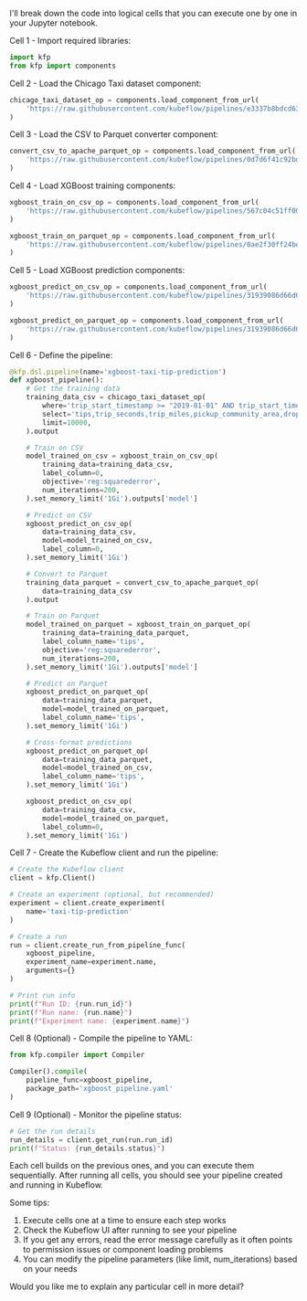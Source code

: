 I'll break down the code into logical cells that you can execute one by one in your Jupyter notebook.

Cell 1 - Import required libraries:
```python
import kfp
from kfp import components
```

Cell 2 - Load the Chicago Taxi dataset component:
```python
chicago_taxi_dataset_op = components.load_component_from_url(
    'https://raw.githubusercontent.com/kubeflow/pipelines/e3337b8bdcd63636934954e592d4b32c95b49129/components/datasets/Chicago%20Taxi/component.yaml'
)
```

Cell 3 - Load the CSV to Parquet converter component:
```python
convert_csv_to_apache_parquet_op = components.load_component_from_url(
    'https://raw.githubusercontent.com/kubeflow/pipelines/0d7d6f41c92bdc05c2825232afe2b47e5cb6c4b3/components/_converters/ApacheParquet/from_CSV/component.yaml'
)
```

Cell 4 - Load XGBoost training components:
```python
xgboost_train_on_csv_op = components.load_component_from_url(
    'https://raw.githubusercontent.com/kubeflow/pipelines/567c04c51ff00a1ee525b3458425b17adbe3df61/components/XGBoost/Train/component.yaml'
)

xgboost_train_on_parquet_op = components.load_component_from_url(
    'https://raw.githubusercontent.com/kubeflow/pipelines/0ae2f30ff24beeef1c64cc7c434f1f652c065192/components/XGBoost/Train/from_ApacheParquet/component.yaml'
)
```

Cell 5 - Load XGBoost prediction components:
```python
xgboost_predict_on_csv_op = components.load_component_from_url(
    'https://raw.githubusercontent.com/kubeflow/pipelines/31939086d66d633732f75300ce69eb60e9fb0269/components/XGBoost/Predict/component.yaml'
)

xgboost_predict_on_parquet_op = components.load_component_from_url(
    'https://raw.githubusercontent.com/kubeflow/pipelines/31939086d66d633732f75300ce69eb60e9fb0269/components/XGBoost/Predict/from_ApacheParquet/component.yaml'
)
```

Cell 6 - Define the pipeline:
```python
@kfp.dsl.pipeline(name='xgboost-taxi-tip-prediction')
def xgboost_pipeline():
    # Get the training data
    training_data_csv = chicago_taxi_dataset_op(
        where='trip_start_timestamp >= "2019-01-01" AND trip_start_timestamp < "2019-02-01"',
        select='tips,trip_seconds,trip_miles,pickup_community_area,dropoff_community_area,fare,tolls,extras,trip_total',
        limit=10000,
    ).output

    # Train on CSV
    model_trained_on_csv = xgboost_train_on_csv_op(
        training_data=training_data_csv,
        label_column=0,
        objective='reg:squarederror',
        num_iterations=200,
    ).set_memory_limit('1Gi').outputs['model']

    # Predict on CSV
    xgboost_predict_on_csv_op(
        data=training_data_csv,
        model=model_trained_on_csv,
        label_column=0,
    ).set_memory_limit('1Gi')

    # Convert to Parquet
    training_data_parquet = convert_csv_to_apache_parquet_op(
        data=training_data_csv
    ).output

    # Train on Parquet
    model_trained_on_parquet = xgboost_train_on_parquet_op(
        training_data=training_data_parquet,
        label_column_name='tips',
        objective='reg:squarederror',
        num_iterations=200,
    ).set_memory_limit('1Gi').outputs['model']

    # Predict on Parquet
    xgboost_predict_on_parquet_op(
        data=training_data_parquet,
        model=model_trained_on_parquet,
        label_column_name='tips',
    ).set_memory_limit('1Gi')

    # Cross-format predictions
    xgboost_predict_on_parquet_op(
        data=training_data_parquet,
        model=model_trained_on_csv,
        label_column_name='tips',
    ).set_memory_limit('1Gi')

    xgboost_predict_on_csv_op(
        data=training_data_csv,
        model=model_trained_on_parquet,
        label_column=0,
    ).set_memory_limit('1Gi')
```

Cell 7 - Create the Kubeflow client and run the pipeline:
```python
# Create the Kubeflow client
client = kfp.Client()

# Create an experiment (optional, but recommended)
experiment = client.create_experiment(
    name='taxi-tip-prediction'
)

# Create a run
run = client.create_run_from_pipeline_func(
    xgboost_pipeline,
    experiment_name=experiment.name,
    arguments={}
)

# Print run info
print(f"Run ID: {run.run_id}")
print(f"Run name: {run.name}")
print(f"Experiment name: {experiment.name}")
```

Cell 8 (Optional) - Compile the pipeline to YAML:
```python
from kfp.compiler import Compiler

Compiler().compile(
    pipeline_func=xgboost_pipeline,
    package_path='xgboost_pipeline.yaml'
)
```

Cell 9 (Optional) - Monitor the pipeline status:
```python
# Get the run details
run_details = client.get_run(run.run_id)
print(f"Status: {run_details.status}")
```

Each cell builds on the previous ones, and you can execute them sequentially. After running all cells, you should see your pipeline created and running in Kubeflow.

Some tips:
1. Execute cells one at a time to ensure each step works
2. Check the Kubeflow UI after running to see your pipeline
3. If you get any errors, read the error message carefully as it often points to permission issues or component loading problems
4. You can modify the pipeline parameters (like limit, num_iterations) based on your needs

Would you like me to explain any particular cell in more detail?
